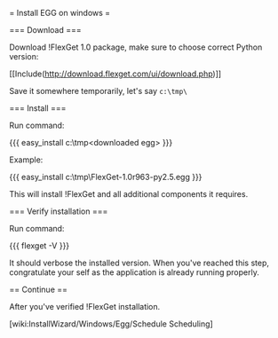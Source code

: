 = Install EGG on windows =

=== Download ===

Download !FlexGet 1.0 package, make sure to choose correct Python version:

[[Include(http://download.flexget.com/ui/download.php)]]

Save it somewhere temporarily, let's say `c:\tmp\`

=== Install ===

Run command:

{{{
easy_install c:\tmp\<downloaded egg>
}}}

Example:

{{{
easy_install c:\tmp\FlexGet-1.0r963-py2.5.egg
}}}

This will install !FlexGet and all additional components it requires.

=== Verify installation ===

Run command:

{{{
flexget -V
}}}

It should verbose the installed version. When you've reached this step, congratulate your self as the application is already running properly.

== Continue ==

After you've verified !FlexGet installation.

[wiki:InstallWizard/Windows/Egg/Schedule Scheduling]


